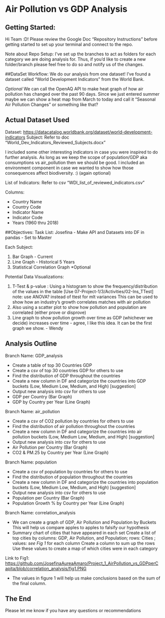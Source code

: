# Air Pollution vs GDP Analysis
## Getting Started:
Hi Team :D!
Please review the Google Doc “Repository Instructions” before getting started to set up your terminal and connect to the repo.

Note about Repo Setup:
I’ve set up the branches to act as folders for each category we are doing analysis for. 
Thus, if you’d like to create a new folder/branch please feel free to do so and notify us of the changes. 

##DataSet Workflow:
We do our analysis from one dataset! I’ve found a dataset called “World Development Indicators” from the World Bank. 

*Optional*
We can call the OpenAQ API to make heat graph of how air pollution has changed over the past 90 days. 
Since we just entered summer maybe we can show a heat map from March to today and call it “Seasonal Air Pollution Changes” or something like that?

## Actual Dataset Used
Dataset: https://datacatalog.worldbank.org/dataset/world-development-indicators
Subject:
Refer to doc “World_Dev_Indicators_Reviewed_Subjects.docx”

I included some other interesting indicators in case you were inspired to do further analysis. 
As long as we keep the scope of population/GDP aka consumptions vs air_pollution then we should be good. 
I included an environment component in case we wanted to show how those consequences affect biodiversity. :) (again optional)

List of Indicators:
Refer to csv “WDI_list_of_reviewed_indicators.csv”

Columns: 
- Country Name
- Country Code
- Indicator Name
- Indicator Code
- Years (1960 thru 2018)

##Objectives:
Task List: 
Josefina - Make API and Datasets into DF in pandas - Set to Master

Each Subject: 
1. Bar Graph - Current
2. Line Graph - Historical 5 Years
3. Statistical Correlation Graph *Optional

Potential Data Visualizations:
1. T-Test & p-value : Using a histogram to show the frequency/distribution of the values in the table [Use 07-Project-1/3/Activities/02-Ins_TTest] note: use ANOVA? instead of ttest for mlt variances
This can be used to show how an industry’s growth correlates matches with air pollution
2. Also using a scatter plot to show how pollution and population are correlated (either prove or disprove)
3. Line graph to show pollution growth over time as GDP (whichever we decide) increases over time - agree, I like this idea. It can be the first graph we show. - Wendy

## Analysis Outline <Alex>
Branch Name: GDP_analysis <Alex>
- Create a table of top 30 Countries GDP <Alex B>
- Create a csv of top 30 countries GDP for others to use
- Find the distribution of GDP throughout the countries 
- Create a new column in DF and categorize the countries into GDP buckets (Low, Medium Low, Medium, and High) [suggestion] 
- Output new analysis into csv for others to use
- GDP per Country (Bar Graph)
- GDP by Country per Year (Line Graph)
  
  
 Branch Name: air_pollution <Joyce>
- Create a csv of CO2 pollution by countries for others to use
- Find the distribution of air pollution throughout the countries 
- Create a new column in DF and categorize the countries into air pollution buckets (Low, Medium Low, Medium, and High) [suggestion]
- Output new analysis into csv for others to use
- Air Pollution per Country (Bar Graph)
- CO2 & PM.25 by Country per Year (Line Graph)
  
Branch Name: population <Wendy>
- Create a csv of population by countries for others to use
- Find the distribution of population throughout the countries 
- Create a new column in DF and categorize the countries into population buckets (Low, Medium Low, Medium, and High) [suggestion]
- Output new analysis into csv for others to use
- Population per Country (Bar Graph)
- Population Growth % by Country per Year (Line Graph)
  
Branch Name: correlation_analysis <All>
- We can create a graph of GDP, Air Pollution and Population by Buckets 
This will help us compare apples to apples to falsify our hypothesis
- Summary chart of cities that have appeared in each set
Create a list of top cities by columns: GDP, Air Pollution, and Population; rows: Cities ; values: *see Fig 1* for each column
Create a column to sum up the rows
Use these values to create a map of which cities were in each category

Link to Fig1: https://github.com/JosefinaAureaAmaro/Project_1_AirPollution_vs_GDPperCapita/blob/correlation_analysis/fig1.PNG
- The values in figure 1 will help us make conclusions based on the sum of the final column. 

## The End

Please let me know if you have any questions or recommendations















